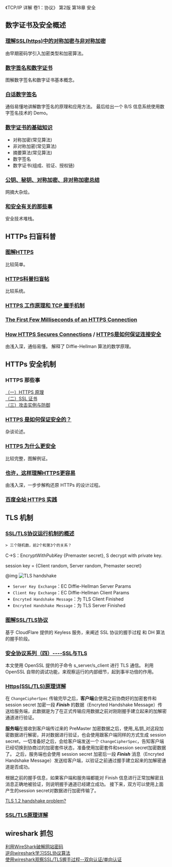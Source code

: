 《TCP/IP 详解 卷1：协议》 第2版 第18章 安全

## 数字证书及安全概述
### [理解SSL(https)中的对称加密与非对称加密](http://netsecurity.51cto.com/art/201407/444787.htm)
由早期密码学引入加密类型和加密算法。

### [数字签名和数字证书](http://blog.csdn.net/phunxm/article/details/16344837)
图解数字签名和数字证书基本概念。

### [白话数字签名](http://www.cnblogs.com/1-2-3/category/106003.html)
通俗易懂地讲解数字签名的原理和应用方法。
最后给出一个 B/S 信息系统使用数字签名技术的 Demo。

### [数字证书的基础知识](http://www.enkichen.com/2016/02/26/digital-certificate-based/)
- 对称加密(常见算法)  
- 非对称加密(常见算法)  
- 摘要算法(常见算法)  
- 数字签名  
- 数字证书(组成、验证、授权链)  

### [公钥、秘钥、对称加密、非对称加密总结](http://my.oschina.net/shede333/blog/359290)
网摘大杂烩。

### [和安全有关的那些事](http://blog.csdn.net/bluishglc/article/details/7585965)
安全技术堆栈。

## HTTPs 扫盲科普
### [图解HTTPS](http://limboy.me/tech/2011/02/19/https-workflow.html)
比较简单。

### [HTTPS科普扫盲帖](http://www.cnblogs.com/chyingp/p/https-introduction.html)
比较系统。

### [HTTPS 工作原理和 TCP 握手机制](http://blog.jobbole.com/105633/)  

### [The First Few Milliseconds of an HTTPS Connection](http://www.moserware.com/2009/06/first-few-milliseconds-of-https.html)


### [How HTTPS Secures Connections](https://blog.hartleybrody.com/https-certificates/) / [HTTPS是如何保证连接安全](http://blog.jobbole.com/45530/)
由浅入深，通俗易懂。
解释了 Diffie-Hellman 算法的数学原理。

## HTTPs 安全机制

### HTTPS 那些事
[（一）HTTPS 原理](http://www.guokr.com/post/114121/)  
[（二）SSL 证书](http://www.guokr.com/post/116169/)  
[（三）攻击实例与防御](http://www.guokr.com/blog/148613/)  

### [HTTPS 是如何保证安全的？](http://www.jianshu.com/p/b894a7e1c779)
杂谈论述。

### [HTTPS 为什么更安全](http://blog.jobbole.com/110373/)
比较完整，图解例证。

### [也许，这样理解HTTPS更容易](http://blog.jobbole.com/110354/)  
由浅入深，一步步解构还原 HTTPs 的设计过程。

### [百度全站 HTTPS 实践](http://blog.csdn.net/bd_zengxinxin/article/details/51115604)  

## TLS 机制
### [SSL/TLS协议运行机制的概述](http://www.ruanyifeng.com/blog/2014/02/ssl_tls.html)

	> 三个随机数，前2个和第3个的关系？

C->S：EncryptWithPubKey {Premaster secret},
S decrypt with private key.

session key = {Client random, Server random, Premaster secret}

@img ![TLS handshake](http://image.beekka.com/blog/201402/bg2014020502.png)

- `Server Key Exchange`：EC Diffie-Hellman Server Params  
- `Client Key Exchange`：EC Diffie-Hellman Client Params  
- `Encryted Handshake Message`：为 TLS Client Finished    
- `Encryted Handshake Message`：为 TLS Server Finished  

### [图解SSL/TLS协议](http://www.ruanyifeng.com/blog/2014/09/illustration-ssl.html)
基于 CloudFlare 提供的 Keyless 服务，来阐述 SSL 协议的握手过程 和 DH 算法的握手阶段。

### [安全协议系列（四）----SSL与TLS](http://www.cnblogs.com/efzju/p/3674058.html)
本文使用 OpenSSL 提供的子命令 s_server/s_client 进行 TLS 通信。
利用 OpenSSL 自带的调试功能，来观察运行的内部细节，起到事半功倍的作用。

### [Https(SSL/TLS)原理详解](http://www.codesec.net/view/179203.html)  
在 `ChangeCipherSpec` 传输完毕之后，**客户端**会使用之前协商好的加密套件和 session secret 加密一段 **_Finish_** 的数据（Encryted Handshake Message）传送给服务端，此数据是为了在正式传输应用数据之前对刚刚握手建立起来的加解密通道进行验证。

**服务端**在接收到客户端传过来的 PreMaster 加密数据之后，使用_私钥_对这段加密数据进行解密，并对数据进行验证，也会使用跟客户端同样的方式生成 session secret，一切准备好之后，会给客户端发送一个 `ChangeCipherSpec`，告知客户端已经切换到协商过的加密套件状态，准备使用加密套件和session secret加密数据了。
之后，服务端也会使用 session secret 加密后一段 **_Finish_** 消息（Encryted Handshake Message）发送给客户端，以验证之前通过握手建立起来的加解密通道是否成功。

根据之前的握手信息，如果客户端和服务端都能对 Finish 信息进行正常加解密且消息正确地被验证，则说明握手通道已经建立成功。
接下来，双方可以使用上面产生的session secret对数据进行加密传输了。

[TLS 1.2 handshake problem?](http://grokbase.com/t/apache/users/126c3zespf/httpd-tls-1-2-handshake-problem)

### [SSL/TLS原理详解](https://segmentfault.com/a/1190000002554673)

## wireshark 抓包
[利用WireShark破解网站密码](http://www.freebuf.com/articles/network/59664.html)  
[逆向wireshark学习SSL协议算法](http://sanwen8.cn/p/27ebPa7.html)  
[使用wireshark观察SSL/TLS握手过程--双向认证/单向认证](http://blog.csdn.net/fw0124/article/details/40983787)  
